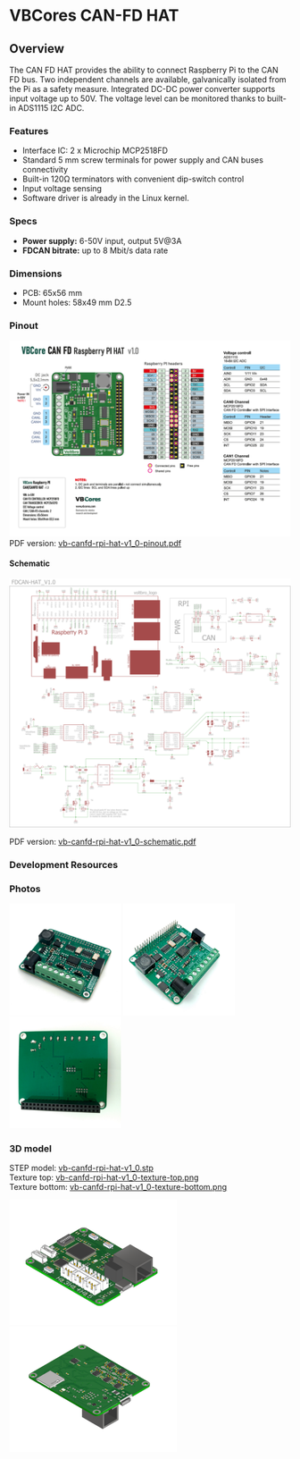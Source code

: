 # VBCores CAN-FD HAT

## Overview
The CAN FD HAT provides the ability to connect Raspberry Pi to the CAN FD bus. Two independent channels are available, galvanically isolated from the Pi as a safety measure. Integrated DC-DC power converter supports input voltage up to 50V. The voltage level can be monitored thanks to built-in ADS1115 I2C ADC.

### Features
- Interface IC: 2 x Microchip MCP2518FD
- Standard 5 mm screw terminals for power supply and CAN buses connectivity
- Built-in 120Ω terminators with convenient dip-switch control
- Input voltage sensing
- Software driver is already in the Linux kernel.

### Specs
- **Power supply:** 6-50V input, output 5V@3A
- **FDCAN bitrate:** up to 8 Mbit/s data rate
  
### Dimensions
- PCB: 65x56 mm
- Mount holes: 58x49 mm D2.5

### Pinout
![VBCores Raspberry PI CAN-FD HAT](vb-canfd-rpi-hat-v1_0-pinout.png)
PDF version: [vb-canfd-rpi-hat-v1_0-pinout.pdf](vb-canfd-rpi-hat-v1_0-pinout.pdf)

#### Schematic
![VBCores Raspberry PI CAN-FD HAT](vb-canfd-rpi-hat-v1_0-schematic.png)

PDF version: [vb-canfd-rpi-hat-v1_0-schematic.pdf](vb-canfd-rpi-hat-v1_0-schematic.pdf)

### Development Resources




### Photos
<p float="left">
<img src="vb-canfd-rpi-hat-v1_0-1.jpg" width="200">
<img src="vb-canfd-rpi-hat-v1_0-2.jpg" width="200">
<img src="vb-canfd-rpi-hat-v1_0-3.jpg" width="200">
</p>

### 3D model

STEP model: [vb-canfd-rpi-hat-v1_0.stp](vb-canfd-rpi-hat-v1_0.stp)
<br>
Texture top: [vb-canfd-rpi-hat-v1_0-texture-top.png](vb-canfd-rpi-hat-v1_0-texture-top.png)
<br>
Texture bottom: [vb-canfd-rpi-hat-v1_0-texture-bottom.png](vb-canfd-rpi-hat-v1_0-texture-bottom.png)


<p float="left">
<img src="vb-canfd-rpi-hat-v1_0-render-1.png" width="300"> 
<img src="vb-canfd-rpi-hat-v1_0-render-2.png" width="300">
</p>







